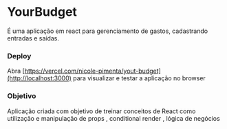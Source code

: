 # YourBudget

É uma aplicação em react para gerenciamento de gastos, cadastrando entradas e saídas.

### Deploy

Abra [https://vercel.com/nicole-pimenta/yout-budget](http://localhost:3000) para visualizar e testar a aplicação no browser

### Objetivo

Aplicação criada com objetivo de treinar conceitos de React como utilização e manipulação de props , conditional render , lógica de negócios
